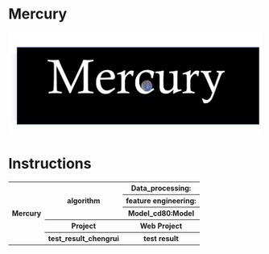 # Mercury

![avatar](logo.png)

# Instructions

<table><tbody>
    <tr>
        <th rowspan=5>Mercury</th>
        <th rowspan=3>algorithm</th>
        <th >Data_processing:</th>
    </tr>
    <tr>
        <th >feature engineering:</th>
    </tr>
     <tr>
        <th >Model_cd80:Model</th>
    </tr>
     <tr>
        <th>Project</th>
        <th >Web Project</th>
    </tr>
    <tr>
        <th>test_result_chengrui</th>
        <th >test result</th>
    </tr>
    
</table> 

